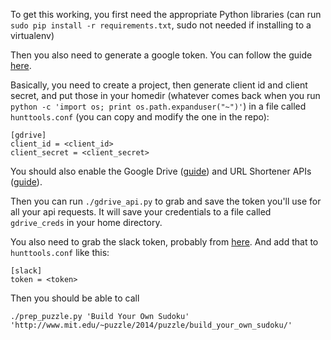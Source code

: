 To get this working, you first need the appropriate Python libraries (can run `sudo pip install -r requirements.txt`, sudo not needed if installing to a virtualenv)

Then you also need to generate a google token. You can follow the guide [here](https://developers.google.com/drive/web/quickstart/quickstart-python#step_1_enable_the_drive_api).

Basically, you need to create a project, then generate client id and client secret, and put those in your homedir (whatever comes back when you run `python -c 'import os; print os.path.expanduser("~")'`) in a file called `hunttools.conf` (you can copy and modify the one in the repo):

```
[gdrive]
client_id = <client_id>
client_secret = <client_secret>
```

You should also enable the Google Drive ([guide](https://developers.google.com/drive/web/enable-sdk#enable_the_drive_api)) and URL Shortener APIs ([guide](https://developers.google.com/url-shortener/v1/getting_started#auth)).

Then you can run `./gdrive_api.py` to grab and save the token you'll use for all your api requests. It will save your credentials to a file called `gdrive_creds` in your home directory.

You also need to grab the slack token, probably from [here](https://api.slack.com/web#auth). And add that to `hunttools.conf` like this:
    
```
[slack]
token = <token>
```

Then you should be able to call
```
./prep_puzzle.py 'Build Your Own Sudoku' 'http://www.mit.edu/~puzzle/2014/puzzle/build_your_own_sudoku/'
```
